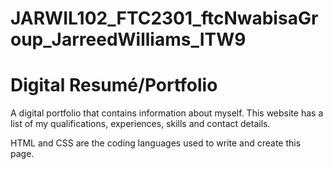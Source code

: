 # JARWIL102_FTC2301_ftcNwabisaGroup_JarreedWilliams_ITW9

# Digital Resumé/Portfolio

A digital portfolio that contains information about myself. This website has a list of my qualifications, experiences, skills and contact details.

HTML and CSS are the coding languages used to write and create this page.